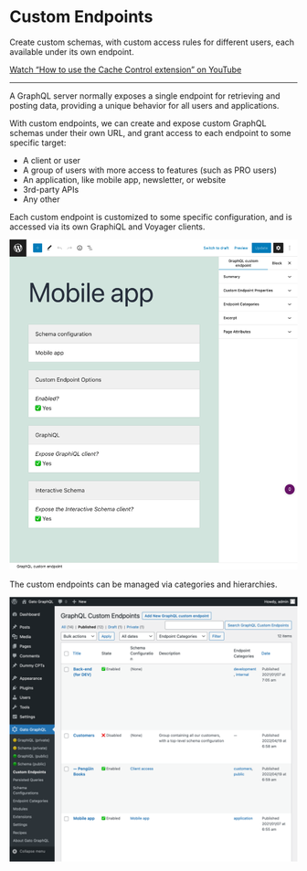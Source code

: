 # Custom Endpoints

Create custom schemas, with custom access rules for different users, each available under its own endpoint.

[Watch “How to use the Cache Control extension” on YouTube](https://www.youtube.com/watch?v=VNk7CQDDtos)

---

A GraphQL server normally exposes a single endpoint for retrieving and posting data, providing a unique behavior for all users and applications.

With custom endpoints, we can create and expose custom GraphQL schemas under their own URL, and grant access to each endpoint to some specific target:

- A client or user
- A group of users with more access to features (such as PRO users)
- An application, like mobile app, newsletter, or website
- 3rd-party APIs
- Any other

Each custom endpoint is customized to some specific configuration, and is accessed via its own GraphiQL and Voyager clients.

<div class="img-width-1024" markdown=1>

![Custom endpoint editor](../../../../../extensions/custom-endpoints/docs/images/custom-endpoint.png "Custom endpoint editor")

</div>

The custom endpoints can be managed via categories and hierarchies.

<div class="img-width-1024" markdown=1>

![Custom Endpoints in the admin](../../../../../extensions/custom-endpoints/docs/images/custom-endpoints-page.png)

</div>

<!-- ## List of bundled extensions

- [Custom Endpoints](../../../../../extensions/custom-endpoints/docs/modules/custom-endpoints/en.md) -->
